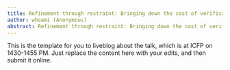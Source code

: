 ```yaml
---
title: Refinement through restraint: Bringing down the cost of verification
author: whoami (Anonymous)
abstract: Refinement through restraint: Bringing down the cost of verification
---
```


This is the template for you to liveblog about the talk,
which is at ICFP on 1430-1455 PM.  Just replace the content here
with your edits, and then submit it online.
